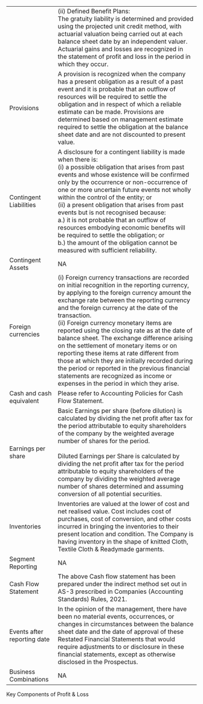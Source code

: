 <table><tr><td></td><td>(ii) Defined Benefit Plans:<br/>The gratuity liability is determined and provided using the projected unit credit method, with actuarial valuation being carried out at each balance sheet date by an independent valuer. Actuarial gains and losses are recognized in the statement of profit and loss in the period in which they occur.</td></tr><tr><td>Provisions</td><td>A provision is recognized when the company has a present obligation as a result of a past event and it is probable that an outflow of resources will be required to settle the obligation and in respect of which a reliable estimate can be made. Provisions are determined based on management estimate required to settle the obligation at the balance sheet date and are not discounted to present value.</td></tr><tr><td>Contingent Liabilities</td><td>A disclosure for a contingent liability is made when there is:<br/>(i) a possible obligation that arises from past events and whose existence will be confirmed only by the occurrence or non-occurrence of one or more uncertain future events not wholly within the control of the entity; or<br/>(ii) a present obligation that arises from past events but is not recognised because:<br/>a.) it is not probable that an outflow of resources embodying economic benefits will be required to settle the obligation; or<br/>b.) the amount of the obligation cannot be measured with sufficient reliability.</td></tr><tr><td>Contingent Assets</td><td>NA</td></tr><tr><td>Foreign currencies</td><td>(i) Foreign currency transactions are recorded on initial recognition in the reporting currency, by applying to the foreign currency amount the exchange rate between the reporting currency and the foreign currency at the date of the transaction.<br/>(ii) Foreign currency monetary items are reported using the closing rate as at the date of balance sheet. The exchange difference arising on the settlement of monetary items or on reporting these items at rate different from those at which they are initially recorded during the period or reported in the previous financial statements are recognized as income or expenses in the period in which they arise.</td></tr><tr><td>Cash and cash equivalent</td><td>Please refer to Accounting Policies for Cash Flow Statement.</td></tr><tr><td>Earnings per share</td><td>Basic Earnings per share (before dilution) is calculated by dividing the net profit after tax for the period attributable to equity shareholders of the company by the weighted average number of shares for the period.<br/><br/>Diluted Earnings per Share is calculated by dividing the net profit after tax for the period attributable to equity shareholders of the company by dividing the weighted average number of shares determined and assuming conversion of all potential securities.</td></tr><tr><td>Inventories</td><td>Inventories are valued at the lower of cost and net realised value. Cost includes cost of purchases, cost of conversion, and other costs incurred in bringing the inventories to their present location and condition. The Company is having inventory in the shape of knitted Cloth, Textile Cloth & Readymade garments.</td></tr><tr><td>Segment Reporting</td><td>NA</td></tr><tr><td>Cash Flow Statement</td><td>The above Cash flow statement has been prepared under the indirect method set out in AS-3 prescribed in Companies (Accounting Standards) Rules, 2021.</td></tr><tr><td>Events after reporting date</td><td>In the opinion of the management, there have been no material events, occurrences, or changes in circumstances between the balance sheet date and the date of approval of these Restated Financial Statements that would require adjustments to or disclosure in these financial statements, except as otherwise disclosed in the Prospectus.</td></tr><tr><td>Business Combinations</td><td>NA</td></tr></table>

Key Components of Profit & Loss